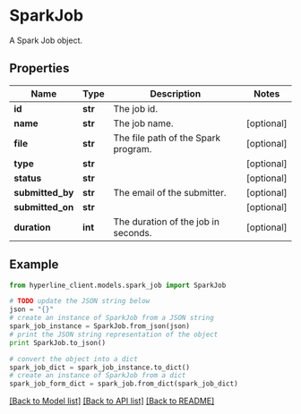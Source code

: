 # SparkJob

A Spark Job object.

## Properties
Name | Type | Description | Notes
------------ | ------------- | ------------- | -------------
**id** | **str** | The job id. | 
**name** | **str** | The job name. | [optional] 
**file** | **str** | The file path of the Spark program. | [optional] 
**type** | **str** |  | [optional] 
**status** | **str** |  | [optional] 
**submitted_by** | **str** | The email of the submitter. | [optional] 
**submitted_on** | **str** |  | [optional] 
**duration** | **int** | The duration of the job in seconds. | [optional] 

## Example

```python
from hyperline_client.models.spark_job import SparkJob

# TODO update the JSON string below
json = "{}"
# create an instance of SparkJob from a JSON string
spark_job_instance = SparkJob.from_json(json)
# print the JSON string representation of the object
print SparkJob.to_json()

# convert the object into a dict
spark_job_dict = spark_job_instance.to_dict()
# create an instance of SparkJob from a dict
spark_job_form_dict = spark_job.from_dict(spark_job_dict)
```
[[Back to Model list]](../README.md#documentation-for-models) [[Back to API list]](../README.md#documentation-for-api-endpoints) [[Back to README]](../README.md)


